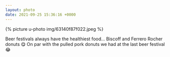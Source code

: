 ```yaml
---
layout: photo
date: 2021-09-25 15:36:16 +0000
---
```

{% picture u-photo img/63140f87f022.jpeg %}
  
Beer festivals always have the healthiest food… Biscoff and Ferrero Rocher donuts 😋 On par with the pulled pork donuts we had at the last beer festival 😂
